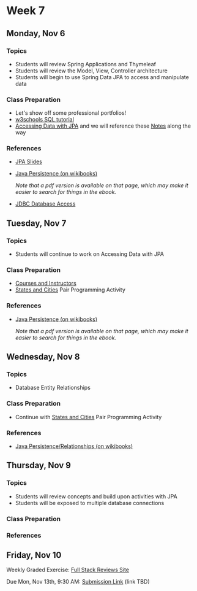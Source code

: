 # Week 7

## Monday, Nov 6

### Topics

- Students will review Spring Applications and Thymeleaf
- Students will review the Model, View, Controller architecture
- Students will begin to use Spring Data JPA to access and manipulate data 

### Class Preparation

- Let's show off some professional portfolios!
- [w3schools SQL tutorial](https://www.w3schools.com/sql/default.asp)
- [Accessing Data with JPA](https://wecancodeit.github.io/java-resources/spring/getting-started-guides/accessing-data-with-jpa/) and we will reference these [Notes](./JPA-getting-started-guide.md) along the way


### References

- [JPA Slides](https://wecancodeit.github.io/java-slides/data/jpa/)
- [Java Persistence (on wikibooks)](https://en.wikibooks.org/wiki/Java_Persistence)

	*Note that a pdf version is available on that page, which may make it easier to search for things in the ebook.*

- [JDBC Database Access](https://docs.oracle.com/javase/tutorial/jdbc/index.html)

## Tuesday, Nov 7

### Topics 

- Students will continue to work on Accessing Data with JPA

### Class Preparation

- [Courses and Instructors](../exercises/courses-with-instructors.md)
- [States and Cities](../exercises/cities-and-states.md) Pair Programming Activity


### References

- [Java Persistence (on wikibooks)](https://en.wikibooks.org/wiki/Java_Persistence)

	*Note that a pdf version is available on that page, which may make it easier to search for things in the ebook.*

## Wednesday, Nov 8

### Topics 

- Database Entity Relationships
 

### Class Preparation

- Continue with [States and Cities](../exercises/cities-and-states.md) Pair Programming Activity


### References

- [Java Persistence/Relationships (on wikibooks)](https://en.wikibooks.org/wiki/Java_Persistence/Relationships)

## Thursday, Nov 9

### Topics 

- Students will review concepts and build upon activities with JPA
- Students will be exposed to multiple database connections

### Class Preparation



### References 


## Friday, Nov 10

Weekly Graded Exercise: [Full Stack Reviews Site](../exercises/reviews-site-full-stack/)

Due Mon, Nov 13th, 9:30 AM: [Submission Link](#) (link TBD)
